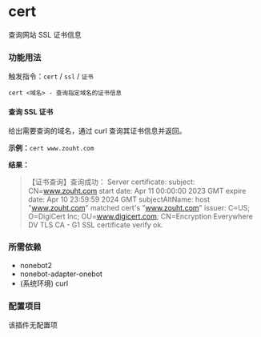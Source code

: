 # cert

查询网站 SSL 证书信息

### 功能用法

触发指令：`cert` / `ssl` / `证书`

```
cert <域名> - 查询指定域名的证书信息
```

#### 查询 SSL 证书

给出需要查询的域名，通过 curl 查询其证书信息并返回。

**示例：**`cert www.zouht.com`

**结果：**

> 【证书查询】查询成功：
> Server certificate:
> subject: CN=www.zouht.com
> start date: Apr 11 00:00:00 2023 GMT
> expire date: Apr 10 23:59:59 2024 GMT
> subjectAltName: host "www.zouht.com" matched cert's "www.zouht.com"
> issuer: C=US; O=DigiCert Inc; OU=www.digicert.com; CN=Encryption Everywhere DV TLS CA - G1
> SSL certificate verify ok.

### 所需依赖

- nonebot2
- nonebot-adapter-onebot
- (系统环境) curl

### 配置项目

该插件无配置项